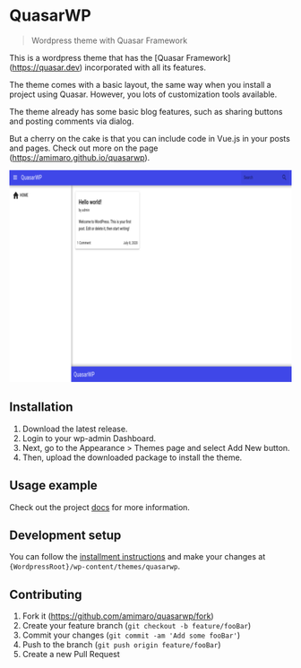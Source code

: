 
# QuasarWP

> Wordpress theme with Quasar Framework

This is a wordpress theme that has the [Quasar Framework] (https://quasar.dev) incorporated with all its features.

The theme comes with a basic layout, the same way when you install a project using Quasar. However, you lots of customization tools available.

The theme already has some basic blog features, such as sharing buttons and posting comments via dialog.

But a cherry on the cake is that you can include code in Vue.js in your posts and pages. Check out more on the page (https://amimaro.github.io/quasarwp).

![](screenshot.png)

## Installation

1. Download the latest release.
2. Login to your wp-admin Dashboard.
3. Next, go to the Appearance > Themes page and select Add New button.
4. Then, upload the downloaded package to install the theme.

## Usage example

Check out the project [docs](https://amimaro.github.io/quasarwp) for more information.

## Development setup

You can follow the [installment instructions](#installation) and make your changes at `{WordpressRoot}/wp-content/themes/quasarwp`.

## Contributing

1. Fork it (<https://github.com/amimaro/quasarwp/fork>)
2. Create your feature branch (`git checkout -b feature/fooBar`)
3. Commit your changes (`git commit -am 'Add some fooBar'`)
4. Push to the branch (`git push origin feature/fooBar`)
5. Create a new Pull Request
